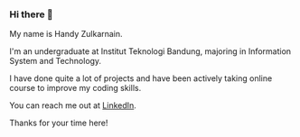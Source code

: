 ### Hi there 👋

<!--
**handyzulkarnain/handyzulkarnain** is a ✨ _special_ ✨ repository because its `README.md` (this file) appears on your GitHub profile.

Here are some ideas to get you started:

- 🔭 I’m currently working on ...
- 🌱 I’m currently learning ...
- 👯 I’m looking to collaborate on ...
- 🤔 I’m looking for help with ...
- 💬 Ask me about ...
- 📫 How to reach me: ...
- 😄 Pronouns: ...
- ⚡ Fun fact: ...
-->

My name is Handy Zulkarnain.

I'm an undergraduate at Institut Teknologi Bandung, majoring in Information System and Technology.

I have done quite a lot of projects and have been actively taking online course to improve my coding skills.

You can reach me out at [LinkedIn](https://www.linkedin.com/in/handy-zulkarnain/).

Thanks for your time here!
<!--
<p align="left">
<a href="https://github.com/handyzulkarnain">
  <img height="180em" src="https://github-readme-stats-eight-theta.vercel.app/api?username=handyzulkarnain&show_icons=true&theme=algolia&include_all_commits=true&count_private=true"/>
  <img height="180em" src="https://github-readme-stats-eight-theta.vercel.app/api/top-langs/?username=handyzulkarnain&layout=compact&langs_count=8&theme=algolia"/>
</a>
-->
</p>
